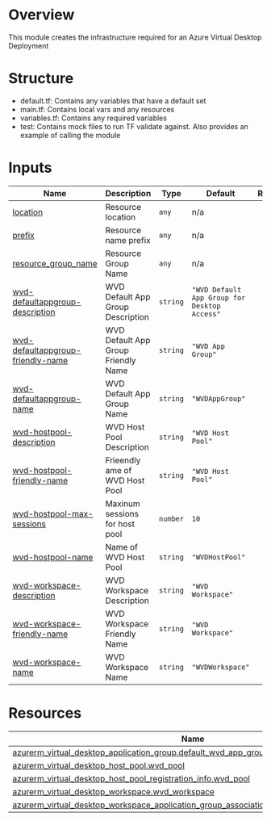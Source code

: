 # Overview
This module creates the infrastructure required for an Azure Virtual Desktop Deployment

# Structure
- default.tf: Contains any variables that have a default set
- main.tf: Contains local vars and any resources
- variables.tf: Contains any required variables
- test: Contains mock files to run TF validate against. Also provides an example of calling the module

<!-- BEGIN_TF_DOCS -->
# Inputs

| Name | Description | Type | Default | Required |
|------|-------------|------|---------|:--------:|
| <a name="input_location"></a> [location](#input\_location) | Resource location | `any` | n/a | yes |
| <a name="input_prefix"></a> [prefix](#input\_prefix) | Resource name prefix | `any` | n/a | yes |
| <a name="input_resource_group_name"></a> [resource\_group\_name](#input\_resource\_group\_name) | Resource Group Name | `any` | n/a | yes |
| <a name="input_wvd-defaultappgroup-description"></a> [wvd-defaultappgroup-description](#input\_wvd-defaultappgroup-description) | WVD Default App Group Description | `string` | `"WVD Default App Group for Desktop Access"` | no |
| <a name="input_wvd-defaultappgroup-friendly-name"></a> [wvd-defaultappgroup-friendly-name](#input\_wvd-defaultappgroup-friendly-name) | WVD Default App Group Friendly Name | `string` | `"WVD App Group"` | no |
| <a name="input_wvd-defaultappgroup-name"></a> [wvd-defaultappgroup-name](#input\_wvd-defaultappgroup-name) | WVD Default App Group Name | `string` | `"WVDAppGroup"` | no |
| <a name="input_wvd-hostpool-description"></a> [wvd-hostpool-description](#input\_wvd-hostpool-description) | WVD Host Pool Description | `string` | `"WVD Host Pool"` | no |
| <a name="input_wvd-hostpool-friendly-name"></a> [wvd-hostpool-friendly-name](#input\_wvd-hostpool-friendly-name) | Frieendly ame of WVD Host Pool | `string` | `"WVD Host Pool"` | no |
| <a name="input_wvd-hostpool-max-sessions"></a> [wvd-hostpool-max-sessions](#input\_wvd-hostpool-max-sessions) | Maxinum sessions for host pool | `number` | `10` | no |
| <a name="input_wvd-hostpool-name"></a> [wvd-hostpool-name](#input\_wvd-hostpool-name) | Name of WVD Host Pool | `string` | `"WVDHostPool"` | no |
| <a name="input_wvd-workspace-description"></a> [wvd-workspace-description](#input\_wvd-workspace-description) | WVD Workspace Description | `string` | `"WVD Workspace"` | no |
| <a name="input_wvd-workspace-friendly-name"></a> [wvd-workspace-friendly-name](#input\_wvd-workspace-friendly-name) | WVD Workspace Friendly Name | `string` | `"WVD Workspace"` | no |
| <a name="input_wvd-workspace-name"></a> [wvd-workspace-name](#input\_wvd-workspace-name) | WVD Workspace Name | `string` | `"WVDWorkspace"` | no |
# Resources

| Name | Type |
|------|------|
| [azurerm_virtual_desktop_application_group.default_wvd_app_group](https://registry.terraform.io/providers/hashicorp/azurerm/latest/docs/resources/virtual_desktop_application_group) | resource |
| [azurerm_virtual_desktop_host_pool.wvd_pool](https://registry.terraform.io/providers/hashicorp/azurerm/latest/docs/resources/virtual_desktop_host_pool) | resource |
| [azurerm_virtual_desktop_host_pool_registration_info.wvd_pool](https://registry.terraform.io/providers/hashicorp/azurerm/latest/docs/resources/virtual_desktop_host_pool_registration_info) | resource |
| [azurerm_virtual_desktop_workspace.wvd_workspace](https://registry.terraform.io/providers/hashicorp/azurerm/latest/docs/resources/virtual_desktop_workspace) | resource |
| [azurerm_virtual_desktop_workspace_application_group_association.wvd_workspace_appgroup](https://registry.terraform.io/providers/hashicorp/azurerm/latest/docs/resources/virtual_desktop_workspace_application_group_association) | resource |

<!-- END_TF_DOCS -->